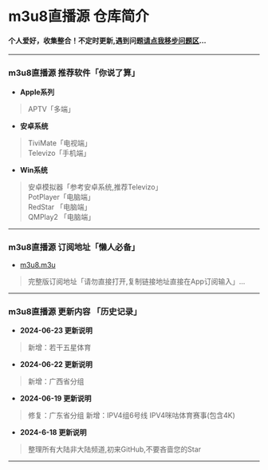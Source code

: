 
# m3u8直播源 仓库简介
#### 个人爱好，收集整合！不定时更新,遇到问题[请点我移步问题区](https://github.com/m3u-man/m3u8/issues/new)…
---
### m3u8直播源 推荐软件「你说了算」  
* **Apple系列**
>APTV「多端」  
* **安卓系统**
>TiviMate「电视端」  
>Televizo「手机端」  
* **Win系统**
>安卓模拟器「参考安卓系统,推荐Televizo」  
>PotPlayer「电脑端」  
>RedStar 「电脑端」  
>QMPlay2 「电脑端」  
---
### m3u8直播源 订阅地址「懒人必备」 
* [m3u8.m3u](https://tt.vg/m3u)  
> 完整版订阅地址「请勿直接打开,复制链接地址直接在App订阅输入」...
---

### m3u8直播源 更新内容 「历史记录」   
* **2024-06-23 更新说明**
>新增：若干五星体育

* **2024-06-22 更新说明**
>新增：广西省分组

* **2024-06-19 更新说明**
>修复：广东省分组
>新增：IPV4组6号线 IPV4咪咕体育赛事(包含4K)

* **2024-6-18 更新说明**
>整理所有大陆非大陆频道,初来GitHub,不要吝啬您的Star



---
